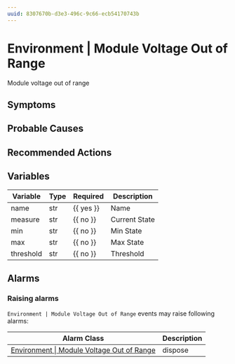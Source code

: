```yaml
---
uuid: 8307670b-d3e3-496c-9c66-ecb54170743b
---
```

# Environment | Module Voltage Out of Range

Module voltage out of range

## Symptoms

## Probable Causes

## Recommended Actions

## Variables

Variable | Type | Required | Description
--- | --- | --- | ---
name | str | {{ yes }} | Name
measure | str | {{ no }} | Current State
min | str | {{ no }} | Min State
max | str | {{ no }} | Max State
threshold | str | {{ no }} | Threshold

## Alarms

### Raising alarms

`Environment | Module Voltage Out of Range` events may raise following alarms:

Alarm Class | Description
--- | ---
[Environment \| Module Voltage Out of Range](../../alarm-classes/environment/module-voltage-out-of-range.md) | dispose
